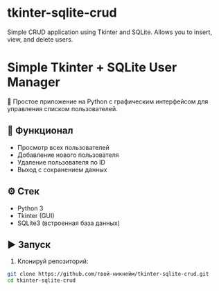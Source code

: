 # tkinter-sqlite-crud
Simple CRUD application using Tkinter and SQLite. Allows you to insert, view, and delete users.

# Simple Tkinter + SQLite User Manager

📝 Простое приложение на Python с графическим интерфейсом для управления списком пользователей.

## 🚀 Функционал

- Просмотр всех пользователей
- Добавление нового пользователя
- Удаление пользователя по ID
- Выход с сохранением данных

## ⚙️ Стек

- Python 3
- Tkinter (GUI)
- SQLite3 (встроенная база данных)

## ▶️ Запуск

1. Клонируй репозиторий:

```bash
git clone https://github.com/твой-никнейм/tkinter-sqlite-crud.git
cd tkinter-sqlite-crud
